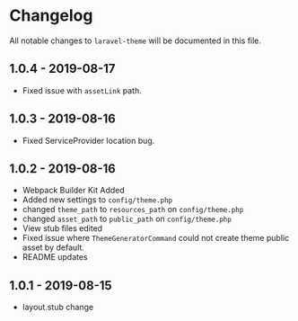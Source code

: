 # Changelog
All notable changes to `laravel-theme` will be documented in this file.

## 1.0.4 - 2019-08-17
- Fixed issue with `assetLink` path.

## 1.0.3 - 2019-08-16
- Fixed ServiceProvider location bug.

## 1.0.2 - 2019-08-16
- Webpack Builder Kit Added
- Added new settings to `config/theme.php` 
- changed `theme_path` to `resources_path` on `config/theme.php`
- changed `asset_path` to `public_path` on `config/theme.php`
- View stub files edited
- Fixed issue where `ThemeGeneratorCommand` could not create theme public asset by default.
- README updates

## 1.0.1 - 2019-08-15
- layout.stub change
